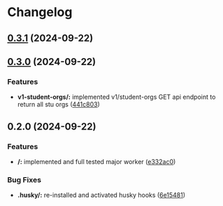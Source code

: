 # Changelog

## [0.3.1](https://github.com/devosu/dev-api/compare/v0.3.0...v0.3.1) (2024-09-22)

## [0.3.0](https://github.com/devosu/dev-api/compare/v0.2.0...v0.3.0) (2024-09-22)


### Features

* **v1-student-orgs/:** implemented v1/student-orgs GET api endpoint to return all stu orgs ([441c803](https://github.com/devosu/dev-api/commit/441c803647669a62df716ace0b39c877da12ff27))

## 0.2.0 (2024-09-22)


### Features

* **/:** implemented and full tested major worker ([e332ac0](https://github.com/devosu/dev-api/commit/e332ac07591c79b7e4fc817cdf3d630e576c93e5))


### Bug Fixes

* **.husky/:** re-installed and activated husky hooks ([6e15481](https://github.com/devosu/dev-api/commit/6e154810859becf6b2a0e1c7fb9badc35137bdf0))
